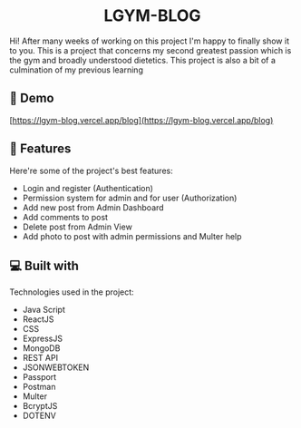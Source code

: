 <h1 align="center" id="title">LGYM-BLOG</h1>

<p id="description">Hi! After many weeks of working on this project I'm happy to finally show it to you. This is a project that concerns my second greatest passion which is the gym and broadly understood dietetics. This project is also a bit of a culmination of my previous learning</p>

<h2>🚀 Demo</h2>

[https://lgym-blog.vercel.app/blog](https://lgym-blog.vercel.app/blog)

  
  
<h2>🧐 Features</h2>

Here're some of the project's best features:

*   Login and register (Authentication)
*   Permission system for admin and for user (Authorization)
*   Add new post from Admin Dashboard
*   Add comments to post
*   Delete post from Admin View
*   Add photo to post with admin permissions and Multer help

  
  
<h2>💻 Built with</h2>

Technologies used in the project:

*   Java Script
*   ReactJS
*   CSS
*   ExpressJS
*   MongoDB
*   REST API
*   JSONWEBTOKEN
*   Passport
*   Postman
*   Multer
*   BcryptJS
*   DOTENV